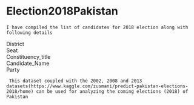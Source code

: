 # Election2018Pakistan
    I have compiled the list of candidates for 2018 election along with following details

District	
Seat	
Constituency_title	
Candidate_Name	
Party


     This dataset coupled with the 2002, 2008 and 2013 datasets(https://www.kaggle.com/zusmani/predict-pakistan-elections-2018/home) can be used for analyzing the coming elections (2018) of Pakistan